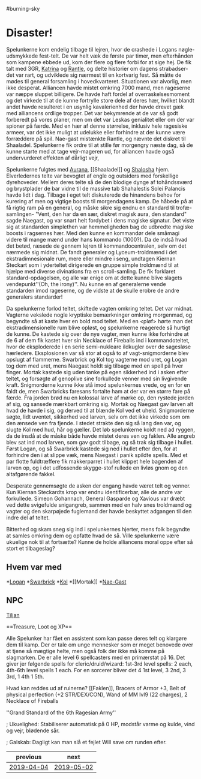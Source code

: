 #burning-sky

# Disaster! 
  
Spelunkerne kom endelig tilbage til lejren, hvor de crashede i Logans nøgle-udsmykkede fest-telt. De var helt væk de første par timer, men efterhånden som kampene ebbede ud, kom der flere og flere forbi for at sige hej. De fik talt med 3GR, [Katrina](./Katrina.md) og [Rantle](./Rantle.md), og delte historier om dagens strabadser- det var rart, og udviklede sig nærmest til en kortvarig fest. Så måtte de mødes til general forsamling i hovedkvarteret. Situationen var alvorlig, men ikke desperat. Alliancen havde mistet omkring 7000 mand, men rageserne var næppe sluppet billigere. De havde haft fordel af overraskelsesmoment og det virkede til at de kunne fortrylle store dele af deres hær, hvilket blandt andet havde resulteret i en usynlig kavalerienhed der havde drevet gæk med alliancens  ordlige tropper. Det var bekymrende at de var så godt forberedt på vores planer, men om det var Leskas genialitet eller om der var spioner på færde. Med en hær af denne størrelse, inklusiv hele ragesiske armeer, var det ikke muligt at udelukke eller forhindre at der kunne være forræddere på spil. Nae-gast mistænkte Rantle, og nævnte det diskret til Shaaladel. Spelunkerne fik ordre til at stille før morgengry næste dag, så de kunne starte med at tage vejr-mageren ud, for alliancen havde også undervurderet effekten af dårligt vejr,

Spelunkerne fulgtes med [Aurana](./Aurana%20Kiirodel.md), [[Shaaladel]] og [Shalosha](./Shalosha.md) hjem. Elverledernes telte var bevogtet af engle og outsiders med forskellige dyrehoveder. Mellem deres telte så de den blodige dynge af tohåndssværd og brystplader de bar vidne til de massive tab Shahalestis Solei Palancis havde lidt i dag. Tilbage i eget telt diskuterede de hinandens behov for kurering af men og vigtige boosts til morgendagens kamp. De håbede på at få rigtig ram på en general, og måske sikre sig endnu en standard til trofæ-samlingen- "Vent, den har da en sær, diskret magisk aura, den standard" sagde Naegast, og var snart helt fordybet i dens magiske signatur. Det viste sig at standarden simplethen var hemmeligheden bag de udbredte magiske boosts i ragsernes hær. Med den kunne en kommandør dele småmagi videre til mange mænd under hans kommando (1000?). Da de indså hvad det betød, ræsede de gennem lejren til kommandocentralen, selv om det nærmede sig midnat. De fandt generaler og Lyceum-troldmænd i det ekstradimnesionale rum, mere eller mindre i seng, undtagen Kiernan Steckart som i yderteltet dirigerede en gruppe simple troldmænd til at hjælpe med diverse divinations fra en scroll-samling. De fik forklaret standard-opdagelsen, og alle var enige om at dette kunne blive slagets vendepunkt''(Oh, the irony)''. Nu kunne en af generalerne vende standarden imod rageserne, og de vidste at de skulle erobre de andre generalers standarder!

Da spelunkerne forlod teltet, skiftede vagten omkring teltet. Det var midnat. Vagterne vekslede nogle kryptiske bemærkninger omkring morgenmad, og begyndte så at kaste hver en bold mod teltet. Med en <pløf> hørte man det ekstradimensionelle rum blive opløst, og spelunkerne reagerede så hurtigt de kunne. De kastede sig over de nye vagter, men kunne ikke forhindre at de 6 af dem fik kastet hver sin Necklace of Fireballs ind i kommandoteltet, hvor de eksploderede i en serie semi-nukleare ildkugler over de sagesløse hærledere. Eksplosionen var så stor at også to af vagt-snigmorderne blev opslugt af flammerne. Swarbrick og Kol tog vagterne mod uret, og Logan tog dem med uret, mens Naegast holdt sig tilbage med en spell på hver finger. Mortak kastede sig uden tanke på egen sikkerhed ind i asken efter teltet, og forsøgte af genoplive sine forkullede venner med sin livgivende kraft. Snigmorderne kunne ikke stå imod spelunkernes vrede, og en for en faldt de, men Swarbricks faresans fortalte ham at der var en større fare på færde. Fra jorden brød nu en kolossal larve af mørke op, den rystede jorden af sig, og sansede mærkbart omkring sig. Mortak og Naegast gav larven alt hvad de havde i sig, og derved til at blænde Kol ved et uheld. Snigmorderne søgte, lidt uventet, sikkerhed ved larven, selv om det ikke virkede som om den ænsede ven fra fjende. I stedet strakte den sig så lang den var, og slugte Kol med hud, hår og gæller. Det løb spelunkerne koldt ned ad ryggen, da de insdå at de måske både havde mistet deres ven og faklen. Alle angreb blev sat ind mod larven, som gav godt tilbage, og så trak sig tilbage i hullet. Først Logan, og så Swarbrick kastede sig ned i hullet efter den, for at forhindre den i at slippe væk, mens Naegast i panik spildte spells. Med et par flotte fuldtræffere fik makkerparret i hullet klippet hele bagenden af larven op, og i det udfossende skygge-stof rullede en livløs gnom og den altafgørende fakkel.

Desperate gennemsøgte de asken der engang havde været telt og venner. Kun Kiernan Steckardts krop var endnu identificerbar, alle de andre var forkullede. Simeon Gohannach, General Gasparde og Xavious var dræbt ved dette svigefulde snigangreb, sammen med en halv snes troldmænd og vagter og den skarpøjede fuglemand der havde beskyttet adgangen til den indre del af teltet.

Bitterhed og skam sneg sig ind i spelunkernes hjerter, mens folk begyndte at samles omkring dem og opfatte hvad de så. Ville spelunkerne være ukuelige nok til at fortsætte? Kunne de holde alliancens moral oppe efter så stort et tilbageslag?  




## Hvem var med
*[Logan](./Logan.md)
*[Swarbrick](./Swarbrick%20Everwood.md)
*[Kol](./Kol%20Hakkavod.md)
*[[Mortak]]
*[Nae-Gast](./Nae-Gast%20Oldknist.md)


## NPC
[Tiljan](./Tiljan.md)


==Treasure, Loot og XP==

Alle Spelunker har fået en assistent som kan passe deres telt og klargøre dem til kamp. Der er tale om unge mennesker som er meget benovede over at tjene så mægtige helte, men også folk der ikke må komme på slagmarken. De er alle level 6 spellcasters med en primærstat på 16. Det giver jer følgende spells for cleric/druid/wizard: 1st-3rd level spells: 2 each, 4th-6th level spells 1 each. For en sorcerer bliver det 4 1st level, 3 2nd, 3 3rd, 1 4th 1 5th.

Hvad kan reddes ud af ruinerne? [[Faklen]], Bracers of Armor +3, Belt of physical perfection (+2 STR/DEX/CON), Wand of MM lvl9 (22 charges), 2 Necklace of Fireballs 

''Grand Standard of the 6th Ragesian Army''



; Ukuelighed: Stabiliserer automatisk på 0 HP, modstår varme og kulde, vind og vejr, blødende sår.

; Galskab: Dagligt kan man slå et fejlet Will save om runden efter.

| previous | next |
| --- | --- |
| [2019-04-04](./2019-04-04.md) | [2019-05-02](./2019-05-02.md) |
